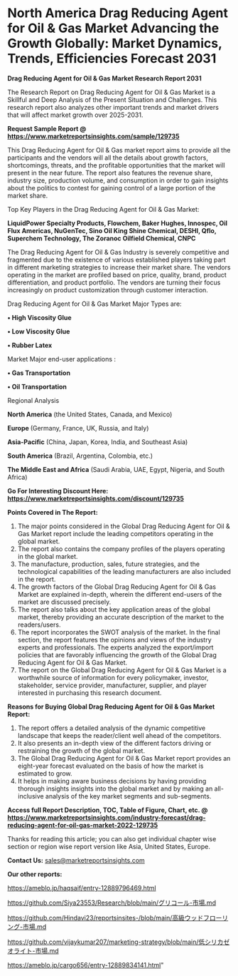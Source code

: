 # North America Drag Reducing Agent for Oil & Gas Market Advancing the Growth Globally: Market Dynamics, Trends, Efficiencies Forecast 2031

<strong>Drag Reducing Agent for Oil & Gas Market Research Report 2031</strong>

The Research Report on Drag Reducing Agent for Oil & Gas Market is a Skillful and Deep Analysis of the Present Situation and Challenges. This research report also analyzes other important trends and market drivers that will affect market growth over 2025-2031.

<strong>Request Sample Report @ <a href=https://www.marketreportsinsights.com/sample/129735>https://www.marketreportsinsights.com/sample/129735</a></strong>

This Drag Reducing Agent for Oil & Gas market report aims to provide all the participants and the vendors will all the details about growth factors, shortcomings, threats, and the profitable opportunities that the market will present in the near future. The report also features the revenue share, industry size, production volume, and consumption in order to gain insights about the politics to contest for gaining control of a large portion of the market share.

Top Key Players in the Drag Reducing Agent for Oil & Gas Market:

<strong>LiquidPower Specialty Products, Flowchem, Baker Hughes, Innospec, Oil Flux Americas, NuGenTec, Sino Oil King Shine Chemical, DESHI, Qflo, Superchem Technology, The Zoranoc Oilfield Chemical, CNPC</strong>

The Drag Reducing Agent for Oil & Gas Industry is severely competitive and fragmented due to the existence of various established players taking part in different marketing strategies to increase their market share. The vendors operating in the market are profiled based on price, quality, brand, product differentiation, and product portfolio. The vendors are turning their focus increasingly on product customization through customer interaction.

Drag Reducing Agent for Oil & Gas Market Major Types are:

<strong>• High Viscosity Glue

• Low Viscosity Glue

• Rubber Latex</strong>

Market Major end-user applications :

<strong>• Gas Transportation

• Oil Transportation</strong>

Regional Analysis

</u><strong><b>North America</b></strong> (the United States, Canada, and Mexico)

<strong><b>Europe </b></strong>(Germany, France, UK, Russia, and Italy)

<strong><b>Asia-Pacific</b></strong> (China, Japan, Korea, India, and Southeast Asia)

<strong><b>South America</b></strong> (Brazil, Argentina, Colombia, etc.)

<strong><b>The Middle East and Africa</b></strong> (Saudi Arabia, UAE, Egypt, Nigeria, and South Africa)

<strong>Go For Interesting Discount Here: <a href=https://www.marketreportsinsights.com/discount/129735>https://www.marketreportsinsights.com/discount/129735</a></strong>

<strong>Points Covered in The Report:</strong>
<ol>
  <li>The major points considered in the Global Drag Reducing Agent for Oil & Gas Market report include the leading competitors operating in the global market.</li>
  <li>The report also contains the company profiles of the players operating in the global market.</li>
  <li>The manufacture, production, sales, future strategies, and the technological capabilities of the leading manufacturers are also included in the report.</li>
  <li>The growth factors of the Global Drag Reducing Agent for Oil & Gas Market are explained in-depth, wherein the different end-users of the market are discussed precisely.</li>
  <li>The report also talks about the key application areas of the global market, thereby providing an accurate description of the market to the readers/users.</li>
  <li>The report incorporates the SWOT analysis of the market. In the final section, the report features the opinions and views of the industry experts and professionals. The experts analyzed the export/import policies that are favorably influencing the growth of the Global Drag Reducing Agent for Oil & Gas Market.</li>
  <li>The report on the Global Drag Reducing Agent for Oil & Gas Market is a worthwhile source of information for every policymaker, investor, stakeholder, service provider, manufacturer, supplier, and player interested in purchasing this research document.</li>
</ol>
<strong>Reasons for Buying Global Drag Reducing Agent for Oil & Gas Market Report:</strong>

<ol>
  <li>The report offers a detailed analysis of the dynamic competitive landscape that keeps the reader/client well ahead of the competitors.</li>
  <li>It also presents an in-depth view of the different factors driving or restraining the growth of the global market.</li>
  <li>The Global Drag Reducing Agent for Oil & Gas Market report provides an eight-year forecast evaluated on the basis of how the market is estimated to grow.</li>
  <li>It helps in making aware business decisions by having providing thorough insights insights into the global market and by making an all-inclusive analysis of the key market segments and sub-segments.</li>
</ol>
<strong>Access full Report Description, TOC, Table of Figure, Chart, etc. @ <a href=https://www.marketreportsinsights.com/industry-forecast/drag-reducing-agent-for-oil-gas-market-2022-129735>https://www.marketreportsinsights.com/industry-forecast/drag-reducing-agent-for-oil-gas-market-2022-129735</a></strong>


Thanks for reading this article; you can also get individual chapter wise section or region wise report version like Asia, United States, Europe.

<strong>Contact Us:</strong>
sales@marketreportsinsights.com

<strong>Our other reports:</strong>

<a href=https://ameblo.jp/haqsaif/entry-12889796469.html>https://ameblo.jp/haqsaif/entry-12889796469.html</a>

<a href=https://github.com/Siya23553/Research/blob/main/グリコール-市場.md>https://github.com/Siya23553/Research/blob/main/グリコール-市場.md</a>

<a href=https://github.com/Hindavi23/reportsinsites-/blob/main/高級ウッドフローリング-市場.md>https://github.com/Hindavi23/reportsinsites-/blob/main/高級ウッドフローリング-市場.md</a>

<a href=https://github.com/vijaykumar207/marketing-strategy/blob/main/低シリカゼオライト-市場.md>https://github.com/vijaykumar207/marketing-strategy/blob/main/低シリカゼオライト-市場.md</a>

<a href=https://ameblo.jp/cargo656/entry-12889834141.html>https://ameblo.jp/cargo656/entry-12889834141.html</a>"
